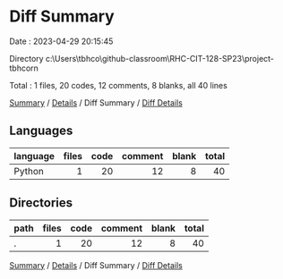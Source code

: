 # Diff Summary

Date : 2023-04-29 20:15:45

Directory c:\\Users\\tbhco\\github-classroom\\RHC-CIT-128-SP23\\project-tbhcorn

Total : 1 files,  20 codes, 12 comments, 8 blanks, all 40 lines

[Summary](results.md) / [Details](details.md) / Diff Summary / [Diff Details](diff-details.md)

## Languages
| language | files | code | comment | blank | total |
| :--- | ---: | ---: | ---: | ---: | ---: |
| Python | 1 | 20 | 12 | 8 | 40 |

## Directories
| path | files | code | comment | blank | total |
| :--- | ---: | ---: | ---: | ---: | ---: |
| . | 1 | 20 | 12 | 8 | 40 |

[Summary](results.md) / [Details](details.md) / Diff Summary / [Diff Details](diff-details.md)